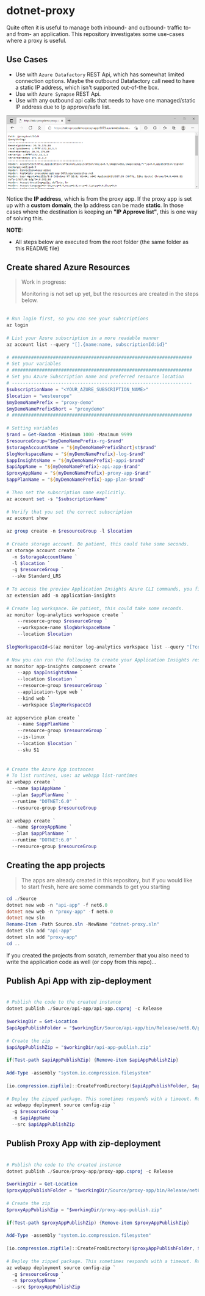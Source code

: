 # dotnet-proxy

Quite often it is useful to manage both inbound- and outbound- traffic to- and from- an application. This repository investigates some use-cases where a proxy is useful.

## Use Cases

* Use with `Azure Datafactory` REST Api, which has somewhat limited connection options. Maybe the outbound Datafactory call need to have a static IP address, which isn't supported out-of-the box.
* Use with `Azure Synapse` REST Api.
* Use with any outbound api calls that needs to have one managed/static IP address due to Ip approve/safe list.

![Api App response via the proxy](./Docs/Images/ApiAppResponse.png)

Notice the **IP address**, which is from the proxy app. If the proxy app is set up with a **custom domain**, the Ip address can be made **static**. In those cases where the destination is keeping an **"IP Approve list"**, this is one way of solving this.

**NOTE:**

* All steps below are executed from the root folder (the same folder as this README file)
  
## Create shared Azure Resources

> Work in progress:
> 
> Monitoring is not set up yet, but the resources are created in the steps below.

```Powershell

# Run login first, so you can see your subscriptions
az login

# List your Azure subscription in a more readable manner
az account list --query "[].{name:name, subscriptionId:id}"

# ##################################################################
# Set your variables
# ##################################################################
# Set you Azure Subscription name and preferred resource location
# ------------------------------------------------------------------
$subscriptionName = "<YOUR_AZURE_SUBSCRIPTION_NAME>"
$location = "westeurope"
$myDemoNamePrefix = "proxy-demo"
$myDemoNamePrefixShort = "proxydemo"
# ##################################################################

# Setting variables
$rand = Get-Random -Minimum 1000 -Maximum 9999
$resourceGroup="$myDemoNamePrefix-rg-$rand"
$storageAccountName = "${myDemoNamePrefixShort}st$rand"
$logWorkspaceName = "${myDemoNamePrefix}-log-$rand"
$appInsightsName = "${myDemoNamePrefix}-appi-$rand"
$apiAppName = "${myDemoNamePrefix}-api-app-$rand"
$proxyAppName = "${myDemoNamePrefix}-proxy-app-$rand"
$appPlanName = "${myDemoNamePrefix}-app-plan-$rand"

# Then set the subscription name explicitly.
az account set -s "$subscriptionName"

# Verify that you set the correct subscription
az account show

az group create -n $resourceGroup -l $location

# Create storage account. Be patient, this could take some seconds.
az storage account create `
  -n $storageAccountName `
  -l $location `
  -g $resourceGroup `
  --sku Standard_LRS

# To access the preview Application Insights Azure CLI commands, you first need to run:
az extension add -n application-insights

# Create log workspace. Be patient, this could take some seconds.
az monitor log-analytics workspace create `
    --resource-group $resourceGroup `
    --workspace-name $logWorkspaceName `
    --location $location

$logWorkspaceId=$(az monitor log-analytics workspace list --query "[?contains(name, '$logWorkspaceName')].[id]" --output tsv)

# Now you can run the following to create your Application Insights resource:
az monitor app-insights component create `
    --app $appInsightsName `
    --location $location `
    --resource-group $resourceGroup `
    --application-type web `
    --kind web `
    --workspace $logWorkspaceId

az appservice plan create `
    --name $appPlanName `
    --resource-group $resourceGroup `
    --is-linux `
    --location $location `
    --sku S1


# Create the Azure App instances
# To list runtines, use: az webapp list-runtimes
az webapp create `
  --name $apiAppName `
  --plan $appPlanName `
  --runtime "DOTNET:6.0" `
  --resource-group $resourceGroup

az webapp create `
  --name $proxyAppName `
  --plan $appPlanName `
  --runtime "DOTNET:6.0" `
  --resource-group $resourceGroup

```
## Creating the app projects

> The apps are already created in this repository, but if you would like to start fresh, here are some commands to get you starting

```Powershell
cd ./Source
dotnet new web -n "api-app" -f net6.0
dotnet new web -n "proxy-app" -f net6.0
dotnet new sln
Rename-Item -Path Source.sln -NewName "dotnet-proxy.sln"
dotnet sln add "api-app"
dotnet sln add "proxy-app"
cd ..
```

If you created the projects from scratch, remember that you also need to write the application code as well (or copy from this repo)...

## Publish Api App with zip-deployment

```Powershell

# Publish the code to the created instance
dotnet publish ./Source/api-app/api-app.csproj -c Release

$workingDir = Get-Location
$apiAppPublishFolder = "$workingDir/Source/api-app/bin/Release/net6.0/publish/"

# Create the zip
$apiAppPublishZip = "$workingDir/api-app-publish.zip"

if(Test-path $apiAppPublishZip) {Remove-item $apiAppPublishZip}

Add-Type -assembly "system.io.compression.filesystem"

[io.compression.zipfile]::CreateFromDirectory($apiAppPublishFolder, $apiAppPublishZip)

# Deploy the zipped package. This sometimes responds with a timeout. Retrying this command usually works.
az webapp deployment source config-zip `
  -g $resourceGroup `
  -n $apiAppName `
  --src $apiAppPublishZip

```

## Publish Proxy App with zip-deployment

```Powershell

# Publish the code to the created instance
dotnet publish ./Source/proxy-app/proxy-app.csproj -c Release

$workingDir = Get-Location
$proxyAppPublishFolder = "$workingDir/Source/proxy-app/bin/Release/net6.0/publish/"

# Create the zip
$proxyAppPublishZip = "$workingDir/proxy-app-publish.zip"

if(Test-path $proxyAppPublishZip) {Remove-item $proxyAppPublishZip}

Add-Type -assembly "system.io.compression.filesystem"

[io.compression.zipfile]::CreateFromDirectory($proxyAppPublishFolder, $proxyAppPublishZip)

# Deploy the zipped package. This sometimes responds with a timeout. Retrying this command usually works.
az webapp deployment source config-zip `
  -g $resourceGroup `
  -n $proxyAppName `
  --src $proxyAppPublishZip

```
